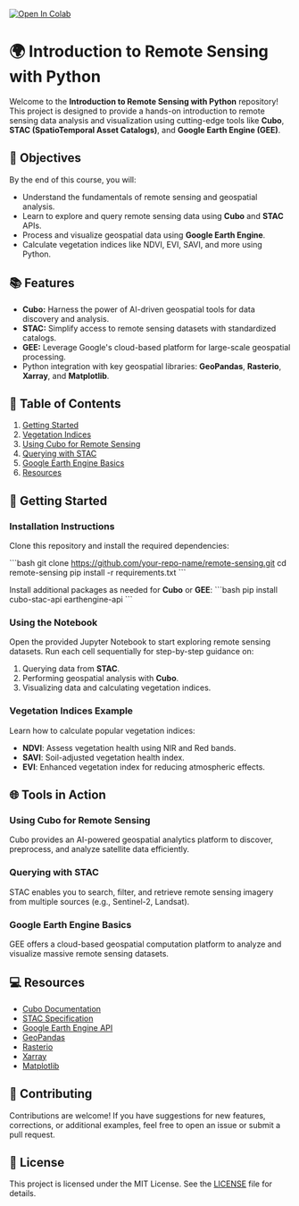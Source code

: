 
[![Open In Colab](https://colab.research.google.com/assets/colab-badge.svg)](https://colab.research.google.com/)

# 🌍 Introduction to Remote Sensing with Python

Welcome to the **Introduction to Remote Sensing with Python** repository! This project is designed to provide a hands-on introduction to remote sensing data analysis and visualization using cutting-edge tools like **Cubo**, **STAC (SpatioTemporal Asset Catalogs)**, and **Google Earth Engine (GEE)**.

## 🌟 Objectives

By the end of this course, you will:
- Understand the fundamentals of remote sensing and geospatial analysis.
- Learn to explore and query remote sensing data using **Cubo** and **STAC** APIs.
- Process and visualize geospatial data using **Google Earth Engine**.
- Calculate vegetation indices like NDVI, EVI, SAVI, and more using Python.

## 📚 Features

- **Cubo:** Harness the power of AI-driven geospatial tools for data discovery and analysis.
- **STAC:** Simplify access to remote sensing datasets with standardized catalogs.
- **GEE:** Leverage Google's cloud-based platform for large-scale geospatial processing.
- Python integration with key geospatial libraries: **GeoPandas**, **Rasterio**, **Xarray**, and **Matplotlib**.

## 📅 Table of Contents

1. [Getting Started](#getting-started)
2. [Vegetation Indices](#vegetation-indices)
3. [Using Cubo for Remote Sensing](#using-cubo-for-remote-sensing)
4. [Querying with STAC](#querying-with-stac)
5. [Google Earth Engine Basics](#google-earth-engine-basics)
6. [Resources](#resources)

## 🚀 Getting Started

### Installation Instructions

Clone this repository and install the required dependencies:

\`\`\`bash
git clone https://github.com/your-repo-name/remote-sensing.git
cd remote-sensing
pip install -r requirements.txt
\`\`\`

Install additional packages as needed for **Cubo** or **GEE**:
\`\`\`bash
pip install cubo-stac-api earthengine-api
\`\`\`

### Using the Notebook

Open the provided Jupyter Notebook to start exploring remote sensing datasets. Run each cell sequentially for step-by-step guidance on:
1. Querying data from **STAC**.
2. Performing geospatial analysis with **Cubo**.
3. Visualizing data and calculating vegetation indices.

### Vegetation Indices Example

Learn how to calculate popular vegetation indices:
- **NDVI**: Assess vegetation health using NIR and Red bands.
- **SAVI**: Soil-adjusted vegetation health index.
- **EVI**: Enhanced vegetation index for reducing atmospheric effects.

## 🌐 Tools in Action

### Using Cubo for Remote Sensing
Cubo provides an AI-powered geospatial analytics platform to discover, preprocess, and analyze satellite data efficiently.

### Querying with STAC
STAC enables you to search, filter, and retrieve remote sensing imagery from multiple sources (e.g., Sentinel-2, Landsat).

### Google Earth Engine Basics
GEE offers a cloud-based geospatial computation platform to analyze and visualize massive remote sensing datasets.

## 💻 Resources

- [Cubo Documentation](https://docs.cubo.com)
- [STAC Specification](https://stacspec.org/)
- [Google Earth Engine API](https://developers.google.com/earth-engine/)
- [GeoPandas](https://geopandas.org/)
- [Rasterio](https://rasterio.readthedocs.io/)
- [Xarray](https://xarray.pydata.org/)
- [Matplotlib](https://matplotlib.org/)

## 🤝 Contributing

Contributions are welcome! If you have suggestions for new features, corrections, or additional examples, feel free to open an issue or submit a pull request.

## 📝 License

This project is licensed under the MIT License. See the [LICENSE](LICENSE) file for details.

